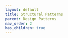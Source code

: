```yaml
---
layout: default
title: Structural Patterns
parent: Design Patterns
nav_order: 2
has_children: true
---
```

